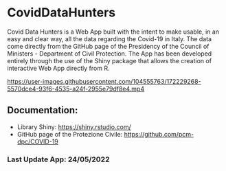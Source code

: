 # CovidDataHunters
Covid Data Hunters is a Web App built with the intent to make usable, in an easy and clear way, all the data regarding the Covid-19 in Italy. The data come directly from the GitHub page of the Presidency of the Council of Ministers - Department of Civil Protection. The App has been developed entirely through the use of the Shiny package that allows the creation of interactive Web App directly from R.

https://user-images.githubusercontent.com/104555763/172229268-5570dce4-93f6-4535-a24f-2955e79df8e4.mp4

## Documentation: 
* Library Shiny: https://shiny.rstudio.com/
* GitHub page of the Protezione Civile: https://github.com/pcm-dpc/COVID-19

### Last Update App: 24/05/2022
